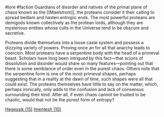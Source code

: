 #lore #faction
Guardians of disorder and natives of the primal plane of chaos known as the [[Maelstrom]], the proteans consider it their calling to spread bedlam and hasten entropic ends. The most powerful proteans are demigods known collectively as the protean lords, although they are mysterious entities whose cults in the Universe tend to be obscure and secretive.  
  
Proteans divide themselves into a loose caste system and possess a dizzying variety of powers. Proving once an for all that anarchy leads to coercion. Most proteans have a serpentine body with the head of a primeval beast. Scholars have long been intrigued by this fact—that scions of dissolution and disorder would share so many features—pointing out that there is some semblance of order even in the purest chaos. Others note that the serpentine form is one of the most primeval shapes, perhaps suggesting that in a reality at the dawn of time, such shapes were all that could exist. The proteans themselves have little to say on the matter, which, perhaps ironically, only adds to the confusion and lack of consensus surrounding their kind. After all, if even chaos cannot be trusted to be chaotic, would that not be the purest form of entropy?

[Hegessik (15)](https://2e.aonprd.com/Monsters.aspx?ID=1019)
[Imentesh (10)](https://2e.aonprd.com/Monsters.aspx?ID=766)